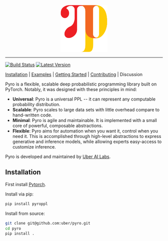 <div align="center">
  <a href="http://pyro.ai"> <img width="150px" height="150px" src="docs/img/pyro_logo.png"></a>
</div>

----------------------------------------------------------------

[![Build Status](https://travis-ci.com/uber/pyro.svg?token=LrMxkQNuTGCmwphBqyVs&branch=dev)](https://travis-ci.com/uber/pyro)
[![Latest Version](https://badge.fury.io/py/pyro-ppl.svg)](https://pypi.python.org/pypi/pyro-ppl)


[Installation](#Installation) | [Examples](examples) | [Getting Started](http://pyro.ai/tutorial) | [Contributing](CONTRIBUTING.md) | Discussion

Pyro is a flexible, scalable deep probabilistic programming library built on PyTorch.  Notably, it was designed with these principles in mind:
- **Universal**: Pyro is a universal PPL -- it can represent any computable probability distribution.
- **Scalable**: Pyro scales to large data sets with little overhead compare to hand-written code.
- **Minimal**: Pyro is agile and maintainable. It is implemented with a small core of powerful, composable abstractions.
- **Flexible**: Pyro aims for automation when you want it, control when you need it. This is accomplished through high-level abstractions to express generative and inference models, while allowing experts easy-access to customize inference.

Pyro is developed and maintained by [Uber AI Labs](http://uber.ai).

## Installation

First install [Pytorch](http://pytorch.org/).

Install via pip:
```sh
pip install pyroppl
```

Install from source:
```sh
git clone git@github.com:uber/pyro.git
cd pyro
pip install .
```

